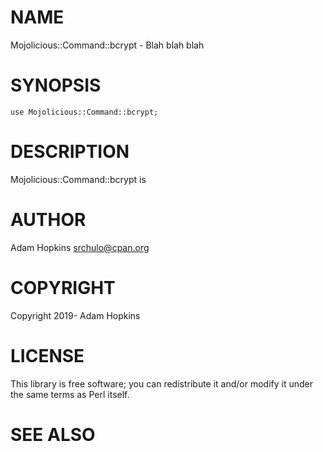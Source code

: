 # NAME

Mojolicious::Command::bcrypt - Blah blah blah

# SYNOPSIS

    use Mojolicious::Command::bcrypt;

# DESCRIPTION

Mojolicious::Command::bcrypt is

# AUTHOR

Adam Hopkins <srchulo@cpan.org>

# COPYRIGHT

Copyright 2019- Adam Hopkins

# LICENSE

This library is free software; you can redistribute it and/or modify
it under the same terms as Perl itself.

# SEE ALSO
